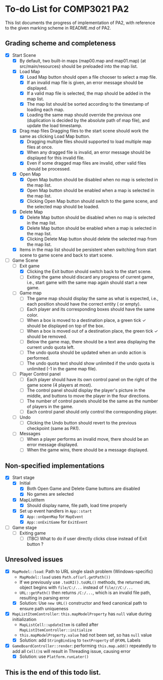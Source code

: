 # To-do List for COMP3021 PA2

This list documents the progress of implementation of PA2, with reference to the given marking scheme in README.md of PA2.

## Grading scheme and completeness

- [x] Start Scene
  - [x] By default, two built-in maps (map00.map and map01.map) (at src/main/resources) should be preloaded into the map list.
  - [x] Load Map
    - [x] Load Map button should open a file chooser to select a map file.
    - [x] If an invalid map file is given, an error message should be displayed.
    - [x] If a valid map file is selected, the map should be added in the map list.
    - [x] The map list should be sorted according to the timestamp of loading each map.
    - [x] Loading the same map should override the previous one (duplication is decided by the absolute path of map file), and update the load timestamp.
  - [x] Drag map files
Dragging files to the start scene should work the same as clicking Load Map button.
    - [x] Dragging multiple files should supported to load multiple map files at once.
    - [x] When any dragged file is invalid, an error message should be displayed for this invalid file.
    - [x] Even if some dragged map files are invalid, other valid files should be processed.
  - [x] Open Map
    - [x] Open Map button should be disabled when no map is selected in the map list.
    - [x] Open Map button should be enabled when a map is selected in the map list.
    - [x] Clicking Open Map button should switch to the game scene, and the selected map should be loaded.
  - [x] Delete Map
    - [x] Delete Map button should be disabled when no map is selected in the map list.
    - [x] Delete Map button should be enabled when a map is selected in the map list.
    - [x] Clicking Delete Map button should delete the selected map from the map list.
  - [x] Items in the map list should be persistent when switching from start scene to game scene and back to start scene.
- [ ] Game Scene
  - [ ] Exit game
    - [x] Clicking the Exit button should switch back to the start scene.
    - [ ] Exiting the game should discard any progress of current game, i.e., start game with the same map again should start a new game.
  - [ ] Game map
    - [ ] The game map should display the same as what is expected, i.e., each position should have the correct entity ( or empty).
    - [ ] Each player and its corresponding boxes should have the same color.
    - [ ] When a box is moved to a destination place, a green tick ✓ should be displayed on top of the box.
    - [ ] When a box is moved out of a destination place, the green tick ✓ should be removed.
    - [ ] Below the game map, there should be a text area displaying the current undo quota left.
    - [ ] The undo quota should be updated when an undo action is performed.
    - [ ] The undo quota text should show unlimited if the undo quota is unlimited (-1 in the game map file).
  - [ ] Player Control panel
    - [ ] Each player should have its own control panel on the right of the game scene (4 players at most).
    - [ ] The control panel should display the player's picture in the middle, and buttons to move the player in the four directions.
    - [ ] The number of control panels should be the same as the number of players in the game.
    - [ ] Each control panel should only control the corresponding player.
  - [ ] Undo
    - [ ] Clicking the Undo button should revert to the previous checkpoint (same as PA1).
  - [ ] Messages
    - [ ] When a player performs an invalid move, there should be an error message displayed.
    - [ ] When the game wins, there should be a message displayed.

## Non-specified implementations

- [x] Start stage
  - [x] Initial
    - [x] Both Open Game and Delete Game buttons are disabled
    - [x] No games are selected
  - [x] MapListItem
    - [x] Should display name, file path, load time properly
  - [x] Set up event handlers in `App::start`
    - [x] `App::onOpenMap` for `MapEvent`
    - [x] `App::onExitGame` for `ExitEvent`
- [ ] Game stage
  - [ ] Exiting game
    - [ ] (TBC) What to do if user directly clicks close instead of Exit button ?

## Unresolved issues

- [x] `MapModel::load`: Path to URL single slash problem (Windows-specific)
  - `MapModel::load` uses `Path.of(url.getPath())`
  - If we previously use `.toURI().toURL()` methods, the returned `URL` object begins with `file/C:/...` instead of `file///C:/...`
  - `URL::getPath()` then returns `/C:/...`, which is an invalid file path, resulting in parsing error
  - [x] Solution: Use `new URL()` constructor and feed canonical path to ensure path uniqueness
- [x] `MapListItemController`: `this.mapModelProperty` has `null` value during initialization
  - `MapListCell::updateItem` is called after `MapListItemController::initialize`
  - `this.mapModelProperty.value` had not been set, so has `null` value
  - [x] Solution: add `StringBinding` to `textProperty` of `@FXML` Labels
- [x] `GameBoardController::render`: performing `this.map.add()` repeatedly to add all `Cell()`s will result in Threading issue, causing error
  - [x] Solution: use `Platform.runLater()`

## This is the end of this todo list.
